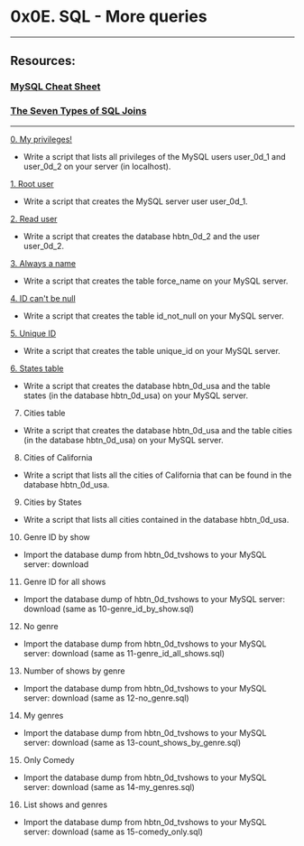 # 0x0E. SQL - More queries
---
## Resources:
### [MySQL Cheat Sheet](https://intellipaat.com/mediaFiles/2019/02/SQL-Commands-Cheat-Sheet.pdf)
### [The Seven Types of SQL Joins](https://tableplus.com/blog/2018/09/a-beginners-guide-to-seven-types-of-sql-joins.html)
---
[0. My privileges!](https://github.com/Matiko-Codes/alx-higher_level_programming/blob/master/0x0E-SQL_more_queries/0-privileges.sql)
* Write a script that lists all privileges of the MySQL users user_0d_1 and user_0d_2 on your server (in localhost).

[1. Root user](https://github.com/Matiko-Codes/alx-higher_level_programming/blob/master/0x0E-SQL_more_queries/1-create_user.sql)
* Write a script that creates the MySQL server user user_0d_1.

[2. Read user](https://github.com/Matiko-Codes/alx-higher_level_programming/blob/master/0x0E-SQL_more_queries/2-create_read_user.sql)
* Write a script that creates the database hbtn_0d_2 and the user user_0d_2.

[3. Always a name](https://github.com/Matiko-Codes/alx-higher_level_programming/blob/master/0x0E-SQL_more_queries/3-force_name.sql)
* Write a script that creates the table force_name on your MySQL server.

[4. ID can't be null](https://github.com/Matiko-Codes/alx-higher_level_programming/blob/master/0x0E-SQL_more_queries/4-never_empty.sql)
* Write a script that creates the table id_not_null on your MySQL server.

[5. Unique ID](https://github.com/Matiko-Codes/alx-higher_level_programming/blob/master/0x0E-SQL_more_queries/5-unique_id.sql)
* Write a script that creates the table unique_id on your MySQL server.

[6. States table](https://github.com/Matiko-Codes/alx-higher_level_programming/blob/master/0x0E-SQL_more_queries/6-states.sql)
* Write a script that creates the database hbtn_0d_usa and the table states (in the database hbtn_0d_usa) on your MySQL server.

7. Cities table
* Write a script that creates the database hbtn_0d_usa and the table cities (in the database hbtn_0d_usa) on your MySQL server.
8. Cities of California
* Write a script that lists all the cities of California that can be found in the database hbtn_0d_usa.
9. Cities by States
* Write a script that lists all cities contained in the database hbtn_0d_usa.
10. Genre ID by show
* Import the database dump from hbtn_0d_tvshows to your MySQL server: download
11. Genre ID for all shows
* Import the database dump of hbtn_0d_tvshows to your MySQL server: download (same as 10-genre_id_by_show.sql)
12. No genre
* Import the database dump from hbtn_0d_tvshows to your MySQL server: download (same as 11-genre_id_all_shows.sql)
13. Number of shows by genre
* Import the database dump from hbtn_0d_tvshows to your MySQL server: download (same as 12-no_genre.sql)
14. My genres
* Import the database dump from hbtn_0d_tvshows to your MySQL server: download (same as 13-count_shows_by_genre.sql)
15. Only Comedy
* Import the database dump from hbtn_0d_tvshows to your MySQL server: download (same as 14-my_genres.sql)
16. List shows and genres
* Import the database dump from hbtn_0d_tvshows to your MySQL server: download (same as 15-comedy_only.sql)
